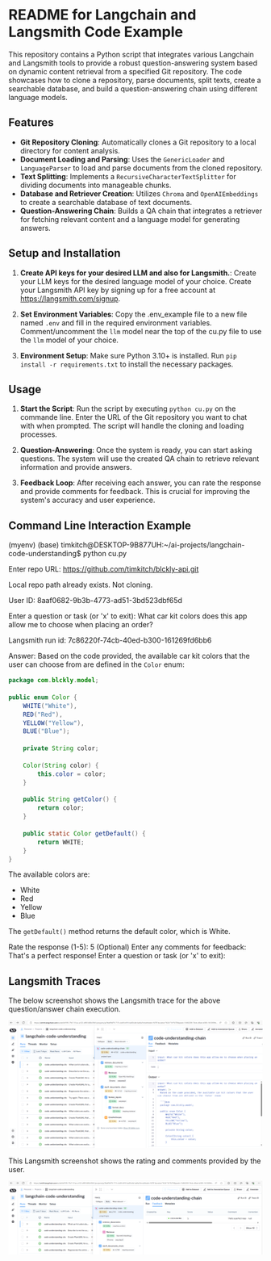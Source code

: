 # README for Langchain and Langsmith Code Example

This repository contains a Python script that integrates various Langchain and Langsmith tools to provide a robust question-answering system based on dynamic content retrieval from a specified Git repository. The code showcases how to clone a repository, parse documents, split texts, create a searchable database, and build a question-answering chain using different language models.

## Features

- **Git Repository Cloning**: Automatically clones a Git repository to a local directory for content analysis.
- **Document Loading and Parsing**: Uses the `GenericLoader` and `LanguageParser` to load and parse documents from the cloned repository.
- **Text Splitting**: Implements a `RecursiveCharacterTextSplitter` for dividing documents into manageable chunks.
- **Database and Retriever Creation**: Utilizes `Chroma` and `OpenAIEmbeddings` to create a searchable database of text documents.
- **Question-Answering Chain**: Builds a QA chain that integrates a retriever for fetching relevant content and a language model for generating answers.

## Setup and Installation

1. **Create API keys for your desired LLM and also for Langsmith.**:
   Create your LLM keys for the desired language model of your choice. Create your Langsmith API key by signing up for a free account at https://langsmith.com/signup.

2. **Set Environment Variables**:
   Copy the .env_example file to a new file named `.env` and fill in the required environment variables. Comment/uncomment the `llm` model near the top of the cu.py file to use the `llm` model of your choice.

3. **Environment Setup**:
   Make sure Python 3.10+ is installed. Run `pip install -r requirements.txt` to install the necessary packages.

## Usage

1. **Start the Script**:
   Run the script by executing `python cu.py` on the commande line. Enter the URL of the Git repository you want to chat with when prompted. The script will handle the cloning and loading processes.

2. **Question-Answering**:
   Once the system is ready, you can start asking questions. The system will use the created QA chain to retrieve relevant information and provide answers.

3. **Feedback Loop**:
   After receiving each answer, you can rate the response and provide comments for feedback. This is crucial for improving the system's accuracy and user experience.


## Command Line Interaction Example
(myenv) (base) timkitch@DESKTOP-9B877UH:~/ai-projects/langchain-code-understanding$ python cu.py

Enter repo URL: https://github.com/timkitch/blckly-api.git

Local repo path already exists. Not cloning.

User ID: 8aaf0682-9b3b-4773-ad51-3bd523dbf65d

Enter a question or task (or 'x' to exit): What car kit colors does this app allow me to choose when placing an order?

Langsmith run id: 7c86220f-74cb-40ed-b300-161269fd6bb6

Answer: Based on the code provided, the available car kit colors that the user can choose from are defined in the `Color` enum:

```java
package com.blckly.model;

public enum Color {
    WHITE("White"), 
    RED("Red"), 
    YELLOW("Yellow"), 
    BLUE("Blue");

    private String color;

    Color(String color) {
        this.color = color;
    }

    public String getColor() {
        return color;
    }

    public static Color getDefault() {
        return WHITE;
    }
}
```

The available colors are:
- White
- Red 
- Yellow
- Blue

The `getDefault()` method returns the default color, which is White.

Rate the response (1-5): 5
(Optional) Enter any comments for feedback: That's a perfect response!
Enter a question or task (or 'x' to exit): 

## Langsmith Traces
The below screenshot shows the Langsmith trace for the above question/answer chain execution.

![Langsmith](langsmith.png)

This Langsmith screenshot shows the rating and comments provided by the user.

![Langsmith](langsmith-ratings.png)
